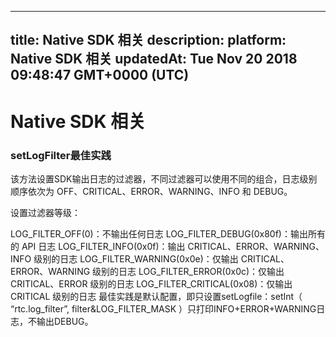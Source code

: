 
---
title: Native SDK 相关
description: 
platform: Native SDK 相关
updatedAt: Tue Nov 20 2018 09:48:47 GMT+0000 (UTC)
---
# Native SDK 相关
### setLogFilter最佳实践

该方法设置SDK输出日志的过滤器，不同过滤器可以使用不同的组合，日志级别顺序依次为 OFF、CRITICAL、ERROR、WARNING、INFO 和 DEBUG。

设置过滤器等级：

LOG_FILTER_OFF(0)：不输出任何日志
LOG_FILTER_DEBUG(0x80f)：输出所有的 API 日志
LOG_FILTER_INFO(0x0f)：输出 CRITICAL、ERROR、WARNING、INFO 级别的日志
LOG_FILTER_WARNING(0x0e)：仅输出 CRITICAL、ERROR、WARNING 级别的日志
LOG_FILTER_ERROR(0x0c)：仅输出 CRITICAL、ERROR 级别的日志
LOG_FILTER_CRITICAL(0x08)：仅输出 CRITICAL 级别的日志
最佳实践是默认配置，即只设置setLogfile：setInt（ “rtc.log_filter”, filter&LOG_FILTER_MASK ）只打印INFO+ERROR+WARNING日志，不输出DEBUG。

